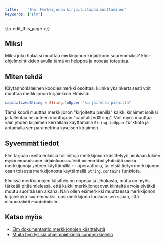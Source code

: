 ```yaml
---
title:    "Elm: Merkkijonon kirjoitustapaa muuttaminen"
keywords: ["Elm"]
---
```


{{< edit_this_page >}}

## Miksi

Miksi joku haluaisi muuttaa merkkijonon kirjainkoon suuremmaksi? Elm-ohjelmointikielen avulla tämä on helppoa ja nopeaa toteuttaa.

## Miten tehdä

Käytännönläheinen koodiesimerkki osoittaa, kuinka yksinkertaisesti voit muuttaa merkkijonon kirjainkoon Elmissä:

```Elm 
capitalizedString = String.toUpper "kirjoitettu pienillä"
```

Tämä koodi muuttaa merkkijonon "kirjoitettu pienillä" kaikki kirjaimet isoiksi ja tallentaa ne uuteen muuttujaan "capitalizedString". Voit myös muuttaa vain yhden kirjaimen kerrallaan käyttämällä `String.toUpper` funktiota ja antamalla sen parametrina kyseisen kirjaimen.

## Syvemmät tiedot

Elm tarjoaa useita erilaisia toimintoja merkkijonon käsittelyyn, mukaan lukien myös muutokseen kirjainkoossa. Voit esimerkiksi yhdistää useita merkkijonoja yhteen käyttämällä `++` operaattoria, tai etsiä tietyn merkkijonon osan toisesta merkkijonosta käyttämällä `String.contains` funktiota.

Elmissä merkkijonojen käsittely on nopeaa ja tehokasta, mutta on myös tärkeää pitää mielessä, että kaikki merkkijonot ovat kiinteitä arvoja eivätkä muutu suorituksen aikana. Näin ollen esimerkiksi muuttaessa merkkijonon kirjainkoko suuremmaksi, uusi merkkijono luodaan sen sijaan, että alkuperäistä muutettaisiin.

## Katso myös

- [Elm dokumentaatio merkkijonojen käsittelystä](https://guide.elm-lang.org/strings/)
- [Muita hyödyllisiä ohjelmointikieliä suomen kielellä](https://www.codingame.com/platforms/codingame-rust/)